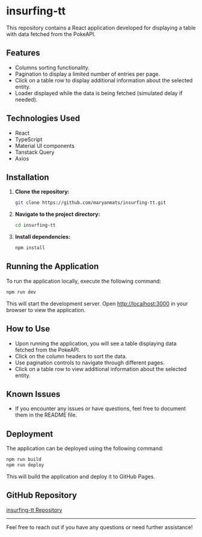 # insurfing-tt

This repository contains a React application developed for displaying a table with data fetched from the PokeAPI.

## Features

- Columns sorting functionality.
- Pagination to display a limited number of entries per page.
- Click on a table row to display additional information about the selected entity.
- Loader displayed while the data is being fetched (simulated delay if needed).

## Technologies Used

- React
- TypeScript
- Material UI components
- Tanstack Query
- Axios

## Installation

1. **Clone the repository:**

    ```bash
    git clone https://github.com/maryanmats/insurfing-tt.git
    ```

2. **Navigate to the project directory:**

    ```bash
    cd insurfing-tt
    ```

3. **Install dependencies:**

    ```bash
    npm install
    ```

## Running the Application

To run the application locally, execute the following command:

```bash
npm run dev
```

This will start the development server. Open [http://localhost:3000](http://localhost:3000) in your browser to view the application.

## How to Use

- Upon running the application, you will see a table displaying data fetched from the PokeAPI.
- Click on the column headers to sort the data.
- Use pagination controls to navigate through different pages.
- Click on a table row to view additional information about the selected entity.

## Known Issues

- If you encounter any issues or have questions, feel free to document them in the README file.

## Deployment

The application can be deployed using the following command:

```bash
npm run build
npm run deploy
```

This will build the application and deploy it to GitHub Pages.

## GitHub Repository

[insurfing-tt Repository](https://github.com/maryanmats/insurfing-tt)

---

Feel free to reach out if you have any questions or need further assistance!
